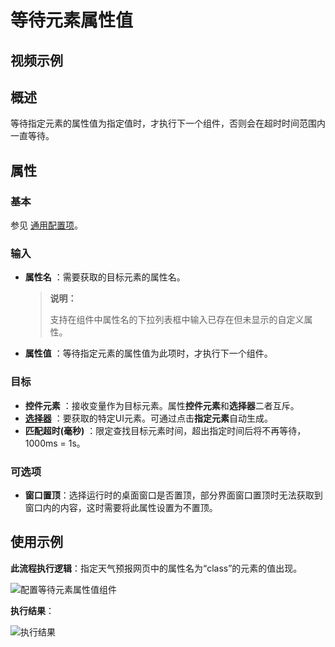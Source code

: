 # 等待元素属性值

## 视频示例

## 概述

等待指定元素的属性值为指定值时，才执行下一个组件，否则会在超时时间范围内一直等待。

## 属性

### 基本

参见 [通用配置项](../Appendix/CommonConfigurationItems.md)。

### 输入

- **属性名** ：需要获取的目标元素的属性名。
  
  >**说明：**
  >
  >支持在组件中属性名的下拉列表框中输入已存在但未显示的自定义属性。
- **属性值** ：等待指定元素的属性值为此项时，才执行下一个组件。

### 目标

- **控件元素** ：接收变量作为目标元素。属性**控件元素**和**选择器**二者互斥。
- **[选择器](../Appendix/Selector.md?_v=v2020.4)** ：要获取的特定UI元素。可通过点击**指定元素**自动生成。
- **匹配超时(毫秒)** ：限定查找目标元素时间，超出指定时间后将不再等待，1000ms = 1s。

### 可选项

- **窗口置顶**：选择运行时的桌面窗口是否置顶，部分界面窗口置顶时无法获取到窗口内的内容，这时需要将此属性设置为不置顶。

## 使用示例

**此流程执行逻辑**：指定天气预报网页中的属性名为“class”的元素的值出现。

![配置等待元素属性值组件](https://docimages.blob.core.chinacloudapi.cn/images/Activities/waitElementAttr2.png)

**执行结果**：

![执行结果](https://docimages.blob.core.chinacloudapi.cn/images/Activities/waitElementAttr3.png)
